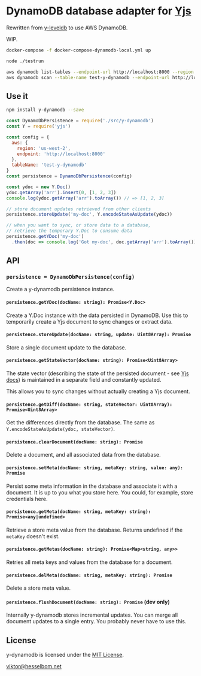 # DynamoDB database adapter for [Yjs](https://github.com/yjs/yjs)

Rewritten from [y-leveldb](https://github.com/yjs/y-leveldb/) to use AWS DynamoDB.

WIP.

```sh
docker-compose -f docker-compose-dynamodb-local.yml up

node ./testrun

aws dynamodb list-tables --endpoint-url http://localhost:8000 --region us-west-2
aws dynamodb scan --table-name test-y-dynamodb --endpoint-url http://localhost:8000 --region us-west-2
```

## Use it

```sh
npm install y-dynamodb --save
```

```js
const DynamoDbPersistence = require('./src/y-dynamodb')
const Y = require('yjs')

const config = {
  aws: {
    region: 'us-west-2',
    endpoint: 'http://localhost:8000'
  },
  tableName: 'test-y-dynamodb'
}
const persistence = DynamoDbPersistence(config)

const ydoc = new Y.Doc()
ydoc.getArray('arr').insert(0, [1, 2, 3])
console.log(ydoc.getArray('arr').toArray()) // => [1, 2, 3]

// store document updates retrieved from other clients
persistence.storeUpdate('my-doc', Y.encodeStateAsUpdate(ydoc))

// when you want to sync, or store data to a database,
// retrieve the temporary Y.Doc to consume data
persistence.getYDoc('my-doc')
  .then(doc => console.log('Got my-doc', doc.getArray('arr').toArray())) // [1, 2, 3]
```

## API

### `persistence = DynamoDbPersistence(config)`

Create a y-dynamodb persistence instance.

#### `persistence.getYDoc(docName: string): Promise<Y.Doc>`

Create a Y.Doc instance with the data persisted in DynamoDB. Use this to
temporarily create a Yjs document to sync changes or extract data.

#### `persistence.storeUpdate(docName: string, update: Uint8Array): Promise`

Store a single document update to the database.

#### `persistence.getStateVector(docName: string): Promise<Uint8Array>`

The state vector (describing the state of the persisted document - see
[Yjs docs](https://github.com/yjs/yjs#Document-Updates)) is maintained in a separate
field and constantly updated.

This allows you to sync changes without actually creating a Yjs document.

#### `persistence.getDiff(docName: string, stateVector: Uint8Array): Promise<Uint8Array>`

Get the differences directly from the database. The same as
`Y.encodeStateAsUpdate(ydoc, stateVector)`.

#### `persistence.clearDocument(docName: string): Promise`

Delete a document, and all associated data from the database.

#### `persistence.setMeta(docName: string, metaKey: string, value: any): Promise`

Persist some meta information in the database and associate it with a document.
It is up to you what you store here. You could, for example, store credentials
here.

#### `persistence.getMeta(docName: string, metaKey: string): Promise<any|undefined>`

Retrieve a store meta value from the database. Returns undefined if the
`metaKey` doesn't exist.

#### `persistence.getMetas(docName: string): Promise<Map<string, any>>`

Retries all meta keys and values from the database for a document.

#### `persistence.delMeta(docName: string, metaKey: string): Promise`

Delete a store meta value.

#### `persistence.flushDocument(docName: string): Promise` (dev only)

Internally y-dynamodb stores incremental updates. You can merge all document
updates to a single entry. You probably never have to use this.

## License

y-dynamodb is licensed under the [MIT License](./LICENSE).

<viktor@hesselbom.net>
